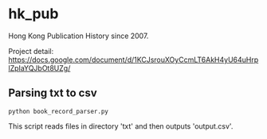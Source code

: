 # hk_pub
Hong Kong Publication History since 2007.

Project detail: https://docs.google.com/document/d/1KCJsrouXOyCcmLT6AkH4yU64uHrplZpIaYQJbOt8UZg/ 

## Parsing txt to csv
```
python book_record_parser.py
```

This script reads files in directory 'txt' and then outputs 'output.csv'.
